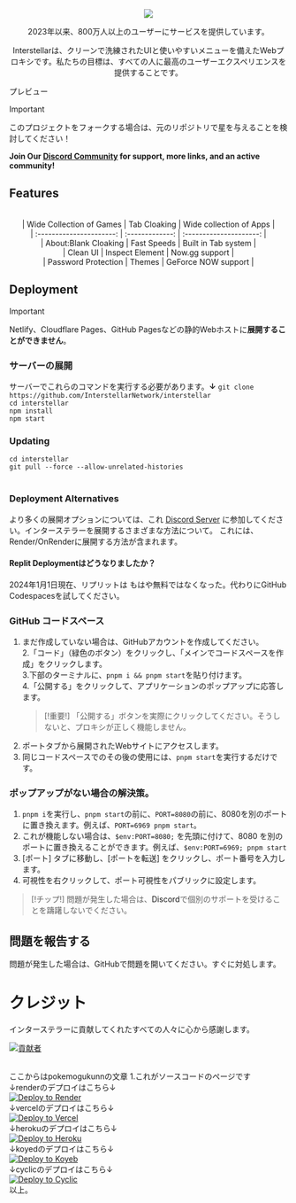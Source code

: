 <div align="center">
    <img src="https://github.com/InterstellarNetwork/Interstellar/assets/89202835/77c63680-544b-42e9-88d6-d288e7681e82">
<p>2023年以来、800万人以上のユーザーにサービスを提供しています。<p>
<p>Interstellarは、クリーンで洗練されたUIと使いやすいメニューを備えたWebプロキシです。私たちの目標は、すべての人に最高のユーザーエクスペリエンスを提供することです。</p>
</div>

<a herf="https://github.com/InterstellarNetwork/Interstellar/assets/89202835/2669efed-5186-4932-83c4-725acae60bd2">プレビュー</a>

> [!IMPORTANT]
> このプロジェクトをフォークする場合は、元のリポジトリで星を与えることを検討してください！

**Join Our [Discord Community](https://discord.gg/interstellar) for support, more links, and an active community!**

## Features

<div align="center">
<br>
| Wide Collection of Games |  Tab Cloaking   | Wide collection of Apps |<br>
| :----------------------: | :-------------: | :---------------------: |<br>
|   About:Blank Cloaking   |   Fast Speeds   |   Built in Tab system   |<br>
|         Clean UI         | Inspect Element |     Now.gg support      |<br>
|   Password Protection    |     Themes      |   GeForce NOW support   |<br>

</div>

## Deployment

> [!IMPORTANT]
> Netlify、Cloudflare Pages、GitHub Pagesなどの静的Webホストに**展開することができません**。<br>
### サーバーの展開<br>
サーバーでこれらのコマンドを実行する必要があります。**↓**
`git clone https://github.com/InterstellarNetwork/interstellar`  
`cd interstellar`  
`npm install`  
`npm start`

### Updating

`cd interstellar`  
`git pull --force --allow-unrelated-histories`<br><br>
### Deployment Alternatives

より多くの展開オプションについては、これ [Discord Server](https://discord.gg/interstellar) に参加してください。インターステラーを展開するさまざまな方法について。
これには、Render/OnRenderに展開する方法が含まれます。

#### Replit Deploymentはどうなりましたか？

2024年1月1日現在、リプリットは <a herf="https://blog.replit.com/hosting-changes">もはや無料ではなくなった。</a>代わりにGitHub Codespacesを試してください。

### GitHub コードスペース

1. まだ作成していない場合は、GitHubアカウントを作成してください。<br>
2.「コード」（緑色のボタン）をクリックし、「メインでコードスペースを作成」をクリックします。<br>
3.下部のターミナルに、`pnpm i && pnpm start`を貼り付けます。<br>
4.「公開する」をクリックして、アプリケーションのポップアップに応答します。<br>
   > [!重要!]
   > 「公開する」ボタンを実際にクリックしてください。そうしないと、プロキシが正しく機能しません。<br>
5. ポートタブから展開されたWebサイトにアクセスします。<br>
6. 同じコードスペースでのその後の使用には、`pnpm start`を実行するだけです。<br>

### ポップアップがない場合の解決策。

1. `pnpm i`を実行し、`pnpm start`の前に、`PORT=8080`の前に、8080を別のポートに置き換えます。例えば、`PORT=6969 pnpm start`。<br>
2. これが機能しない場合は、`$env:PORT=8080;` を先頭に付けて、8080 を別のポートに置き換えることができます。例えば、`$env:PORT=6969; pnpm start`<br>
3. [ポート] タブに移動し、[ポートを転送] をクリックし、ポート番号を入力します。<br>
4. 可視性を右クリックして、ポート可視性をパブリックに設定します。<br>

> [!チップ!]
> 問題が発生した場合は、<a herf="https://discord.gg/interstellar">Discord</a>で個別のサポートを受けることを躊躇しないでください。

## 問題を報告する

問題が発生した場合は、GitHubで問題を開いてください。すぐに対処します。

# クレジット

インターステラーに貢献してくれたすべての人々に心から感謝します。

[![貢献者](https://contrib.rocks/image?repo=InterstellarNetwork/Interstellar)](https://github.com/InterstellarNetwork/Interstellar/graphs/contributors)














<br>
ここからはpokemogukunnの文章
1.<a herf="https://github.com/pokemogukunns/interstellarV10">これが</a>ソースコードのページです
<br>
↓renderのデプロイはこちら↓
<br>
<a href="https://render.com/deploy?repo=https://github.com/pokemogukunns/interstellarV10">
<img src="https://render.com/images/deploy-to-render-button.svg" alt="Deploy to Render">
</a>
<br>
↓vercelのデプロイはこちら↓
<br>
<a target="_blank" href="https://vercel.com/new/clone?repository-url=github.com/pokemogukunns/interstellarV10">
<img alt="Deploy to Vercel" src="https://raw.githubusercontent.com/BinBashBanana/deploy-buttons/master/buttons/remade/vercel.svg"></a>
<br>
↓herokuのデプロイはこちら↓
<br>
<a target="_blank" href="https://heroku.com/deploy/?template=https://github.com/pokemogukunns/interstellarV10">
<img alt="Deploy to Heroku" src="https://binbashbanana.github.io/deploy-buttons/buttons/remade/heroku.svg">
</a>
<br>
↓koyedのデプロイはこちら↓
<br>
<a target="_blank" href="https://app.koyeb.com/deploy?type=git&repository=github.com/pokemogukunns/interstellarV10">
<img alt="Deploy to Koyeb" src="https://binbashbanana.github.io/deploy-buttons/buttons/remade/koyeb.svg">
</a>
<br>
↓cyclicのデプロイはこちら↓
<br>
<a target="_blank" href="https://app.cyclic.sh/api/app/deploy/pokemogukunns/interstellarV10">
<img alt="Deploy to Cyclic" src="https://binbashbanana.github.io/deploy-buttons/buttons/remade/cyclic.svg">
</a>
<br>
以上。
